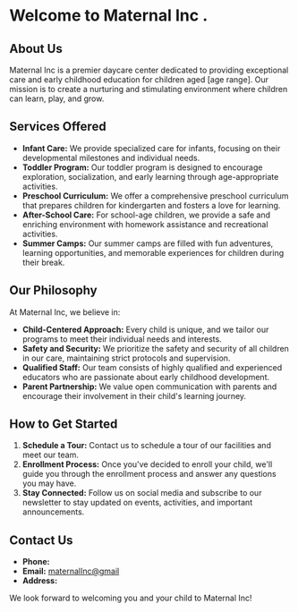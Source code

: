 # Welcome to Maternal Inc .

## About Us

Maternal Inc is a premier daycare center dedicated to providing exceptional care and early childhood education for children aged [age range]. Our mission is to create a nurturing and stimulating environment where children can learn, play, and grow.

## Services Offered

- **Infant Care:** We provide specialized care for infants, focusing on their developmental milestones and individual needs.
- **Toddler Program:** Our toddler program is designed to encourage exploration, socialization, and early learning through age-appropriate activities.
- **Preschool Curriculum:** We offer a comprehensive preschool curriculum that prepares children for kindergarten and fosters a love for learning.
- **After-School Care:** For school-age children, we provide a safe and enriching environment with homework assistance and recreational activities.
- **Summer Camps:** Our summer camps are filled with fun adventures, learning opportunities, and memorable experiences for children during their break.

## Our Philosophy

At Maternal Inc, we believe in:

- **Child-Centered Approach:** Every child is unique, and we tailor our programs to meet their individual needs and interests.
- **Safety and Security:** We prioritize the safety and security of all children in our care, maintaining strict protocols and supervision.
- **Qualified Staff:** Our team consists of highly qualified and experienced educators who are passionate about early childhood development.
- **Parent Partnership:** We value open communication with parents and encourage their involvement in their child's learning journey.

## How to Get Started

1. **Schedule a Tour:** Contact us to schedule a tour of our facilities and meet our team.
2. **Enrollment Process:** Once you've decided to enroll your child, we'll guide you through the enrollment process and answer any questions you may have.
3. **Stay Connected:** Follow us on social media and subscribe to our newsletter to stay updated on events, activities, and important announcements.

## Contact Us

- **Phone:** 
- **Email:** [maternalInc@gmail](mailto:workingorderinc@gmail.com)
- **Address:**
  
We look forward to welcoming you and your child to Maternal Inc!

